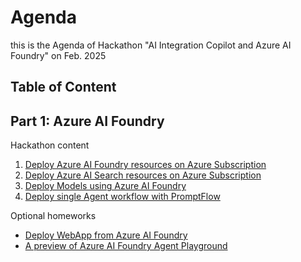 # Agenda 

this is the Agenda of Hackathon "AI Integration Copilot and Azure AI Foundry" on Feb. 2025

## Table of Content

## Part 1: Azure AI Foundry
Hackathon content
1. [Deploy Azure AI Foundry resources on Azure Subscription](./01%20GetStarted.md)
2. [Deploy Azure AI Search resources on Azure Subscription](./02%20AISearch.md)
3. [Deploy Models using Azure AI Foundry](./03%20DeployModels.md)
4. [Deploy single Agent workflow with PromptFlow](./04%20SingleAgentFlow.md)

Optional homeworks
* [Deploy WebApp from Azure AI Foundry](./05%20DeployWebapp.md)
* [A preview of Azure AI Foundry Agent Playground](06%20AgentPreview.md)



